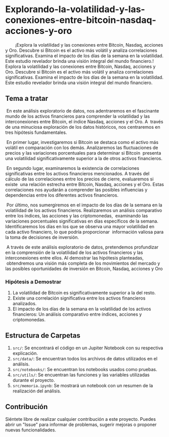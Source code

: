 

# Explorando-la-volatilidad-y-las-conexiones-entre-bitcoin-nasdaq-acciones-y-oro
&nbsp;&nbsp;&nbsp;&nbsp;&nbsp;&nbsp;&nbsp;&nbsp;¡Explora la volatilidad y las conexiones entre Bitcoin, Nasdaq, acciones y Oro. Descubre si Bitcoin es el activo más volátil y analiza correlaciones significativas. Examina el impacto de los días de la semana en la volatilidad. Este estudio revelador brinda una visión integral del mundo financiero.!
Explora la volatilidad y las conexiones entre Bitcoin, Nasdaq, acciones y Oro. Descubre si Bitcoin es el activo más volátil y analiza correlaciones significativas. Examina el impacto de los días de la semana en la volatilidad. Este estudio revelador brinda una visión integral del mundo financiero.

## Tema a tratar
&nbsp;En este análisis exploratorio de datos, nos adentraremos en el fascinante mundo de los activos financieros para comprender la volatilidad y las interconexiones entre Bitcoin, el índice Nasdaq, acciones y el Oro. A &nbsp;través de una minuciosa exploración de los datos históricos, nos centraremos en tres hipótesis fundamentales.

&nbsp;En primer lugar, investigaremos si Bitcoin se destaca como el activo más volátil en comparación con los demás. Analizaremos las fluctuaciones de precios y las variaciones porcentuales para determinar si Bitcoin &nbsp;presenta una volatilidad significativamente superior a la de otros activos financieros.

&nbsp;En segundo lugar, examinaremos la existencia de correlaciones significativas entre los activos financieros mencionados. A través del cálculo de las correlaciones entre los precios de cierre, evaluaremos si existe &nbsp;una relación estrecha entre Bitcoin, Nasdaq, acciones y el Oro. Estas correlaciones nos ayudarán a comprender las posibles influencias y dependencias entre los diferentes activos financieros.

&nbsp;Por último, nos sumergiremos en el impacto de los días de la semana en la volatilidad de los activos financieros. Realizaremos un análisis comparativo entre los índices, las acciones y las criptomonedas, &nbsp;examinando las variaciones porcentuales significativas en días específicos de la semana. Identificaremos los días en los que se observa una mayor volatilidad en cada activo financiero, lo que podría proporcionar &nbsp;información valiosa para la toma de decisiones de inversión.

&nbsp;A través de este análisis exploratorio de datos, pretendemos profundizar en la comprensión de la volatilidad de los activos financieros y las interconexiones entre ellos. Al demostrar las hipótesis planteadas, &nbsp;obtendremos una visión más completa de los movimientos del mercado y las posibles oportunidades de inversión en Bitcoin, Nasdaq, acciones y Oro

### Hipótesis a Demostrar
1. La volatilidad de Bitcoin es significativamente superior a la del resto.
2. Existe una correlación significativa entre los activos financieros analizados.
3. El impacto de los días de la semana en la volatilidad de los activos financieros: Un análisis comparativo entre índices, acciones y criptomonedas.

## Estructura de Carpetas

1. `src/`: Se encontrará el código en un Jupiter Notebook con su respectiva explicación.
2. `src/data/`: Se encuentran todos los archivos de datos utilizados en el análisis.
3. `src/notebooks/`: Se encuentran los notebooks usados como pruebas.
4. `src/utils/`: Se encuentran las funciones y las variables utilizadas durante el proyecto.
5. `src/memoria.ipynb`: Se mostrará un notebook con un resumen de la realización del análisis.

## Contribución

Siéntete libre de realizar cualquier contribución a este proyecto. Puedes abrir un "Issue" para informar de problemas, sugerir mejoras o proponer nuevas funcionalidades.

